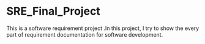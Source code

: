 # SRE_Final_Project
This is a software requirement project .In this project, I try to show the every part of requirement documentation for software development.
